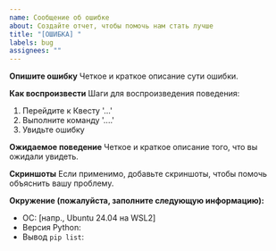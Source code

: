 ```yaml
---
name: Сообщение об ошибке
about: Создайте отчет, чтобы помочь нам стать лучше
title: "[ОШИБКА] "
labels: bug
assignees: ""
---
```


**Опишите ошибку**
Четкое и краткое описание сути ошибки.

**Как воспроизвести**
Шаги для воспроизведения поведения:

1. Перейдите к Квесту '...'
2. Выполните команду '....'
3. Увидьте ошибку

**Ожидаемое поведение**
Четкое и краткое описание того, что вы ожидали увидеть.

**Скриншоты**
Если применимо, добавьте скриншоты, чтобы помочь объяснить вашу проблему.

**Окружение (пожалуйста, заполните следующую информацию):**

- ОС: [напр., Ubuntu 24.04 на WSL2]
- Версия Python:
- Вывод `pip list`:
